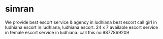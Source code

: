 # simran
We provide best escort  service &amp; agency in ludhiana best escort call girl in ludhiana escort in ludhiana, ludhiana escort. 24 x 7 available escort service in female escort  service in ludhiana. call this no.9877869209
